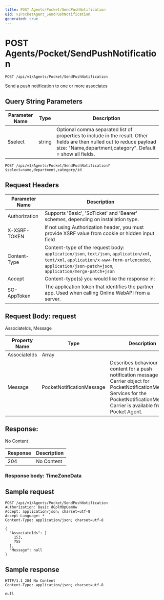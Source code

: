 ```yaml
---
title: POST Agents/Pocket/SendPushNotification
uid: v1PocketAgent_SendPushNotification
generated: true
---
```


# POST Agents/Pocket/SendPushNotification

```http
POST /api/v1/Agents/Pocket/SendPushNotification
```

Send a push notification to one or more associates







## Query String Parameters

| Parameter Name | Type |  Description |
|----------------|------|--------------|
| $select | string |  Optional comma separated list of properties to include in the result. Other fields are then nulled out to reduce payload size: "Name,department,category". Default = show all fields. |

```http
POST /api/v1/Agents/Pocket/SendPushNotification?$select=name,department,category/id
```


## Request Headers

| Parameter Name | Description |
|----------------|-------------|
| Authorization  | Supports 'Basic', 'SoTicket' and 'Bearer' schemes, depending on installation type. |
| X-XSRF-TOKEN   | If not using Authorization header, you must provide XSRF value from cookie or hidden input field |
| Content-Type | Content-type of the request body: `application/json`, `text/json`, `application/xml`, `text/xml`, `application/x-www-form-urlencoded`, `application/json-patch+json`, `application/merge-patch+json` |
| Accept         | Content-type(s) you would like the response in:  |
| SO-AppToken | The application token that identifies the partner app. Used when calling Online WebAPI from a server. |

## Request Body: request 

AssociateIds, Message 

| Property Name | Type |  Description |
|----------------|------|--------------|
| AssociateIds | Array |  |
| Message | PocketNotificationMessage | Describes behaviour and content for a push notification message <para /> Carrier object for PocketNotificationMessage. Services for the PocketNotificationMessage Carrier is available from the <see cref="T:SuperOffice.CRM.Services.IPocketAgent">Pocket Agent</see>. |

## Response:

No Content

| Response | Description |
|----------------|-------------|
| 204 | No Content |

### Response body: TimeZoneData


## Sample request

```http!
POST /api/v1/Agents/Pocket/SendPushNotification
Authorization: Basic dGplMDpUamUw
Accept: application/json; charset=utf-8
Accept-Language: *
Content-Type: application/json; charset=utf-8

{
  "AssociateIds": [
    153,
    755
  ],
  "Message": null
}
```

## Sample response

```http_
HTTP/1.1 204 No Content
Content-Type: application/json; charset=utf-8

null
```